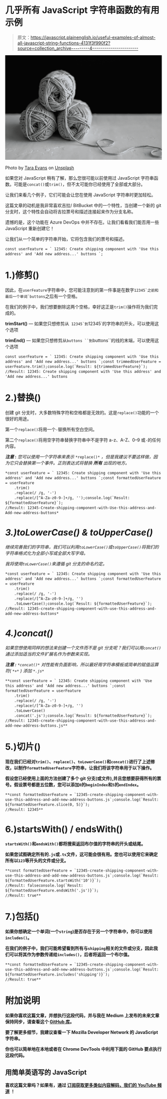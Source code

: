 # 几乎所有 JavaScript 字符串函数的有用示例

> 原文：<https://javascript.plainenglish.io/useful-examples-of-almost-all-javascript-string-functions-4131f3f990f2?source=collection_archive---------4----------------------->

![](img/1fbf9924cc80ecc9690b616c47c6d826.png)

Photo by [Tara Evans](https://unsplash.com/@taradee?utm_source=unsplash&utm_medium=referral&utm_content=creditCopyText) on [Unsplash](https://unsplash.com/s/photos/string?utm_source=unsplash&utm_medium=referral&utm_content=creditCopyText)

如果您对 JavaScript 稍有了解，那么您很可能以前使用过 JavaScript 字符串函数。可能是`concat()`或`trim()`，但不太可能你已经使用了全部或大部分。

让我们来看几个例子，它们可能会让您在使用 JavaScript 字符串时更加轻松。

这篇文章的动机是我非常喜欢吉拉/ BitBucket 中的一个特性，当创建一个新的 git 分支时，这个特性会自动将吉拉票号和描述连接起来作为分支名称。

遗憾的是，这个功能在 Azure DevOps 中并不存在。让我们看看我们能否用一些 JavaScript 重新创建它！

让我们从一个简单的字符串开始，它将包含我们的票号和描述。

```
const userFeature = ` 12345: Create shipping component with 'Use this address' and 'Add new address...' buttons `;
```

# 1.)修剪()

因此，在`userFeature`字符串中，您可能注意到的第一件事是在数字`` 12345`之前和最后一个单词`buttons ``之后有一个空格。

在我们的例子中，我们想要删除这两个空格，幸好这正是`trim()`操作将为我们完成的。

**trimStart()** *—* 如果您只想修剪从`` 12345`到``12345`的字符串的开头，可以使用这个选项

**trimEnd()** *—* 如果您只想修剪从`buttons ``到`buttons``的线的末端，可以使用这个选项

```
const userFeature = ` 12345: Create shipping component with 'Use this address' and 'Add new address...' buttons `;const trimmedUserFeature = userFeature.trim();console.log(`Result: ${trimmedUserFeature}`);
//Result: 12345: Create shipping component with 'Use this address' and 'Add new address...' buttons
```

# 2.)替换()

创建 git 分支时，大多数特殊字符和空格都是无效的。这是`replace()`功能的一个很好的用途。

第一个`replace()`将用一个`-`替换所有空白空间。

第二个`replace()`将用空字符串替换字符串中不是字符 a-z、A-Z、0–9 或`-`的任何内容。

***注意* :** *您可以使用一个字符串来表示* `*replace()*` *，但是我建议不要这样做，因为它只会替换第一个***事件。正则表达式将替换* ***所有*** *出现的地方。**

```
*const userFeature = ` 12345: Create shipping component with 'Use this address' and 'Add new address...' buttons `;const formattedUserFeature = userFeature
    .trim()
    .replace(/ /g, '-')
    .replace(/[^A-Za-z0-9-]+/g, '');console.log(`Result: ${formattedUserFeature}`);
//Result: 12345-Create-shipping-component-with-Use-this-address-and-Add-new-address-buttons*
```

# *3.)toLowerCase() & toUpperCase()*

*继续完善我们的字符串，我们可以利用`toLowerCase()`或`toUpperCase()`将我们的字符串格式化为全部小写或全部大写字母。*

*我将使用`toLowerCase()`来遵循 git 分支的命名约定。*

```
*const userFeature = ` 12345: Create shipping component with 'Use this address' and 'Add new address...' buttons `;const formattedUserFeature = userFeature
    .trim()
    .replace(/ /g, '-')
    .replace(/[^A-Za-z0-9-]+/g, '')
    .toLowerCase();console.log(`Result: ${formattedUserFeature}`);
//Result: 12345-create-shipping-component-with-use-this-address-and-add-new-address-buttons*
```

# *4.)concat()*

*如果您想使用同样的想法来创建一个文件而不是 git 分支呢？我们可以用`concat()`通过添加适当的文件扩展名作为参数来实现。*

****注意* :** `*concat()*` *对性能有负面影响，所以最好用字符串模板或简单的赋值运算符(* `*+*` *)* 添加 `*.js*`*

```
**const userFeature = ` 12345: Create shipping component with 'Use this address' and 'Add new address...' buttons `;const formattedUserFeature = userFeature
    .trim()
    .replace(/ /g, '-')
    .replace(/[^A-Za-z0-9-]+/g, '')
    .toLowerCase()
    .concat('.js');console.log(`Result: ${formattedUserFeature}`);
//Result: 12345-create-shipping-component-with-use-this-address-and-add-new-address-buttons.js**
```

# **5.)切片()**

**现在我们已经对`trim()`、`replace()`、`toLowerCase()`和`concat()`进行了上述修改，以制作`formattedUserFeature`字符串，让我们将该字符串用于以下操作。**

**假设您已经使用上面的方法创建了多个 git 分支(或文件),并且您想要获得所有的票号。假设票号都是五位数，您可以添加`0`的`beginIndex`和`5`的`endIndex`。**

```
**const formattedUserFeature = `12345-create-shipping-component-with-use-this-address-and-add-new-address-buttons.js`;console.log(`Result: ${formattedUserFeature.slice(0, 5)}`);
//Result: 12345**
```

# **6.)startsWith() / endsWith()**

**`startsWith()`和`endsWith()`都将搜索返回布尔值的字符串的开头或结尾。**

**如果您试图确定所有的`.js`或`.ts`文件，这可能会很有用。您也可以使用它来确定所有以`123`等开头的文件或分支。**

```
**const formattedUserFeature = `12345-create-shipping-component-with-use-this-address-and-add-new-address-buttons.js`;console.log(`Result: ${formattedUserFeature.startsWith('10')}`);
//Result: falseconsole.log(`Result: ${formattedUserFeature.endsWith('.js')}`);
//Result: true**
```

# **7.)包括()**

**如果你想确定一个单词(一个`string`)是否存在于另一个字符串中，你可以使用`includes()`。**

**在我们的例子中，我们可能希望看到所有与`shipping`相关的文件或分支，因此我们可以将其作为参数传递给`includes()`，后者将返回一个布尔值。**

```
**const formattedUserFeature = `12345-create-shipping-component-with-use-this-address-and-add-new-address-buttons.js`;console.log(`Result: ${formattedUserFeature.includes('shipping')}`);
//Result: true**
```

# **附加说明**

**如果你喜欢这篇文章，并想执行这段代码，并与我在 Medium 上发布的未来文章保持同步，请查看这个 [GitHub 库](https://github.com/tengel92/Medium)。**

**要了解更多细节，我建议查看一下 Mozilla Developer Network 的 JavaScript 字符串。**

**你也可以简单地在本地或者在 Chrome DevTools 中利用下面的 GitHub 要点执行这段代码。**

## ****用简单英语写的 JavaScript****

**喜欢这篇文章吗？如果有，通过 [**订阅获取更多类似内容解码，我们的 YouTube 频道**](https://www.youtube.com/channel/UCtipWUghju290NWcn8jhyAw) **！****